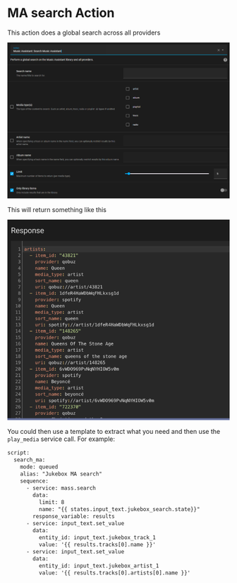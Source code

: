 # MA search Action

This action does a global search across all providers 

![image](../assets/screenshots/service-call/search1.png)

This will return something like this

![image](../assets/screenshots/service-call/search2.png)

You could then use a template to extract what you need and then use the `play_media` service call. For example:

```
script:
  search_ma:
    mode: queued
    alias: "Jukebox MA search"
    sequence:
      - service: mass.search
        data:
          limit: 8
          name: "{{ states.input_text.jukebox_search.state}}"
        response_variable: results
      - service: input_text.set_value
        data:
          entity_id: input_text.jukebox_track_1
          value: '{{ results.tracks[0].name }}'
      - service: input_text.set_value
        data:
          entity_id: input_text.jukebox_artist_1
          value: '{{ results.tracks[0].artists[0].name }}'
```
